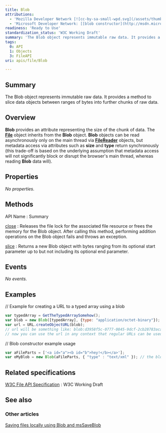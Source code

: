 ```yaml
---
title: Blob
attributions:
  - 'Mozilla Developer Network [![cc-by-sa-small-wpd.svg](/assets/thumb/8/8c/cc-by-sa-small-wpd.svg/120px-cc-by-sa-small-wpd.svg.png)](http://creativecommons.org/licenses/by-sa/3.0/us/): [[Blob](https://developer.mozilla.org/en-US/docs/DOM/Blob) Article]'
  - 'Microsoft Developer Network: [[blob constructor](http://msdn.microsoft.com/en-us/library/ie/hh673542(v=vs.85).aspx#blobbuilder) Article]'
readiness: 'Ready to Use'
standardization_status: 'W3C Working Draft'
summary: 'The Blob object represents immutable raw data. It provides a method to slice data objects between ranges of bytes into further chunks of raw data.'
tags:
  0: API
  1: Objects
  3: FileAPI
uri: apis/file/Blob

---
```

## Summary

The Blob object represents immutable raw data. It provides a method to slice data objects between ranges of bytes into further chunks of raw data.

## Overview

**Blob** provides an attribute representing the size of the chunk of data. The [**File**](/apis/file/File) object inherits from the **Blob** object. **Blob** objects can be read asynchronously only on the main thread via [**FileReader**](/apis/file/FileReader) objects, but metadata access via attributes such as **size** and **type** return synchronously (this trade-off is based on the underlying assumption that metadata access will not significantly block or disrupt the browser's main thread, whereas reading **Blob** data will).

## Properties

*No properties.*

## Methods

API Name
:   Summary

[close](/apis/file/Blob/close)
:   Releases the file lock for the associated file resource or frees the memory for the Blob object. After calling this method, performing addition operations on the Blob object fails and throws an exception.

[slice](/apis/file/Blob/slice)
:   Returns a new Blob object with bytes ranging from its optional start parameter up to but not including its optional end parameter.

## Events

*No events.*

## Examples

// Example for creating a URL to a typed array using a blob

``` js
var typedArray = GetTheTypedArraySomehow();
var blob = new Blob([typedArray], {type: "application/octet-binary"}); // pass a useful mime type here
var url = URL.createObjectURL(blob);
// url will be something like: blob:d3958f5c-0777-0845-9dcf-2cb28783acaf
// now you can use the url in any context that regular URLs can be used in, for example img.src, etc.
```

// Blob constructor example usage

``` js
var aFileParts = ['<a id="a"><b id="b">hey!</b></a>'];
var oMyBlob = new Blob(aFileParts, { "type" : "text/xml" }); // the blob
```

## Related specifications

[W3C File API Specification](http://www.w3.org/TR/FileAPI)
:   W3C Working Draft

## See also

### Other articles

[Saving files locally using Blob and msSaveBlob](http://msdn.microsoft.com/en-us/library/ie/hh779016(v=vs.85).aspx)
